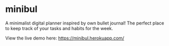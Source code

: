 # minibul

A minimalist digital planner inspired by own bullet journal! The perfect place to keep track of your tasks and habits for the week.

View the live demo here: https://minibul.herokuapp.com/
